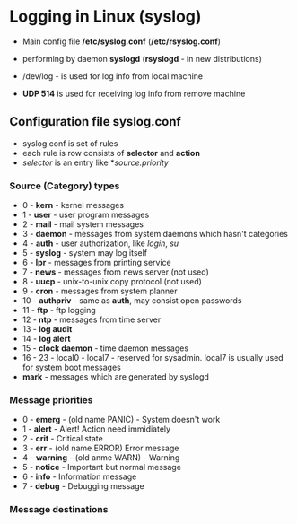 # Logging in Linux (syslog)

- Main config file **/etc/syslog.conf** (**/etc/rsyslog.conf**)
- performing by daemon **syslogd** (**rsyslogd** - in new distributions)

- /dev/log - is used for log info from local machine 
- **UDP 514** is used for receiving log info from remove machine 

## Configuration file syslog.conf

- syslog.conf is set of rules
- each rule is row consists of **selector** and **action**
- *selector* is an entry like **source.priority* 

### Source (Category) types

- 0 - **kern** - kernel messages
- 1 - **user** - user program messages
- 2 - **mail** - mail system messages
- 3 - **daemon** - messages from system daemons which hasn't categories
- 4 - **auth** - user authorization, like *login*, *su*
- 5 - **syslog** - system may log itself
- 6 - **lpr** - messages from printing service
- 7 - **news** - messages from news server (not used)
- 8 - **uucp** - unix-to-unix copy protocol (not used)
- 9 - **cron** - messages from system planner
- 10 - **authpriv** - same as **auth**, may consist open passwords
- 11 - **ftp** - ftp logging
- 12 - **ntp** - messages from time server
- 13 - **log audit**
- 14 - **log alert** 
- 15 - **clock daemon** - time daemon messages
- 16 - 23 - local0 - local7 - reserved for sysadmin. local7 is usually used for system boot messages
- **mark** - messages which are generated by syslogd

### Message priorities

- 0 - **emerg** - (old name PANIC) - System doesn't work
- 1 - **alert** - Alert! Action need immidiately
- 2 - **crit** - Critical state
- 3 - **err** - (old name ERROR) Error message
- 4 - **warning** - (old anme WARN) - Warning
- 5 - **notice** - Important but normal message
- 6 - **info** - Information message
- 7 - **debug** - Debugging message

### Message destinations 
